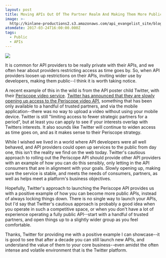 ```yaml
---
layout: post
title: Moving APIs Out Of The Partner Realm And Making Them More Public
image: >-
  http://kinlane-productions2.s3.amazonaws.com/api_evangelist_site/blog/periscope_twitter.png
atomdate: 2017-03-24T16:00:00.000Z
tags:
  - Public
  - APIs
---
```

[![](http://kinlane-productions2.s3.amazonaws.com/api_evangelist_site/blog/periscope_twitter.png)](https://blog.twitter.com/2017/introducing-the-periscope-producer-api)

It is common for API providers to be really private with their APIs, and we often hear about providers restricting access as time goes by. So, when API providers loosen up restrictions on their APIs, inviting wider use by developers, making them public--I think it is worth taking notice. 

A recent example of this in the wild is from the API poster child Twitter, with their [Periscope video service](https://www.periscope.tv/). [Twitter has announced that they are slowly opening up access to the Periscope video API](https://blog.twitter.com/2017/introducing-the-periscope-producer-api), something that has been only available to a handful of trusted partners, and via the mobile application--there was no way to upload a video without using your mobile device. Twitter is still "limiting access to fewer strategic partners for a period", but at least you can apply to see if your interests overlap with Twitters interests. It also sounds like Twitter will continue to widen access as time goes on, and as it makes sense to their Periscope strategy.

While I wished we lived in a world where API developers were all well behaved, and API providers could open up services to the public from day one, this isn't the reality we find on the web today. Twitter's cautious approach to rolling out the Periscope API should provide other API providers with an example of how you can do this sensibly, only letting in the API consumers that are in alignment with your goals. Slowly opening up, making sure the service is stable, and meets the needs of consumers, partners, as well as helps meet a platform's business objectives.

Hopefully, Twitter's approach to launching the Periscope API provides us with a positive example of how you can become more public APIs, instead of always locking things down. There is no single way to launch your APIs, but I'd say that Twitter's cautious approach is probably a good idea when you operate in such a competitive space, or when you don't have a lot of experience operating a fully public API--start with a handful of trusted partners, and open things up to a slightly wider group as you feel comfortable.

Thanks, Twitter for providing me with a positive example I can showcase--it is good to see that after a decade you can still launch new APIs, and understand the value of them to your core business--even amidst the often intense and volatile environment that is the Twitter platform.